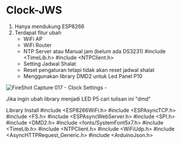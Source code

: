 # Clock-JWS
1. Hanya mendukung ESP8266
2. Terdapat fitur ubah
   - WiFi AP
   - WiFi Router
   - NTP Server atau Manual jam (belum ada DS3231) #include <TimeLib.h> #include <NTPClient.h>
   - Setting Jadwal Shalat
   - Reset pengaturan tetapi tidak akan reset jadwal shalat
   - Menggunakan library DMD2 untuk Led Panel P10

![FireShot Capture 017 - Clock Settings - ](https://github.com/user-attachments/assets/2734b417-cee4-48ce-92a8-4ceb51c417c0)

Jika ingin ubah library menjadi LED P5 cari tulisan ini "dmd"

Library Install
#include <ESP8266WiFi.h>
#include <ESPAsyncTCP.h>
#include <FS.h>
#include <ESPAsyncWebServer.h>
#include <SPI.h>
#include <DMD2.h>
#include <fonts/SystemFont5x7.h>
#include <TimeLib.h>
#include <NTPClient.h>
#include <WiFiUdp.h>
#include <AsyncHTTPRequest_Generic.h>
#include <ArduinoJson.h>
